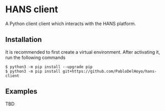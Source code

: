 # HANS client
A Python client client which interacts with the HANS platform.

## Installation
It is recommended to first create a virtual environment. After activating
it, run the following commands
```
$ python3 -m pip install --upgrade pip
$ python3 -m pip install git+https://github.com/PabloDelHoyo/hans-client
```

## Examples
TBD